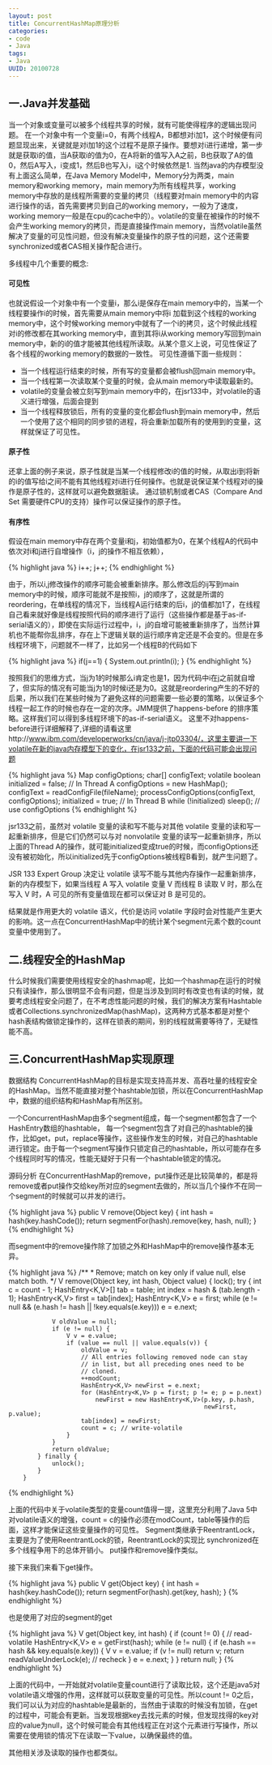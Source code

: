 ```yaml
---
layout: post
title: ConcurrentHashMap原理分析
categories:
- code
- Java
tags:
- Java
UUID: 20100728
---
```


## 一.Java并发基础

当一个对象或变量可以被多个线程共享的时候，就有可能使得程序的逻辑出现问题。
在一个对象中有一个变量i=0，有两个线程A，B都想对i加1，这个时候便有问题显现出来，关键就是对i加1的这个过程不是原子操作。要想对i进行递增，第一步就是获取i的值，当A获取i的值为0，在A将新的值写入A之前，B也获取了A的值0，然后A写入，i变成1，然后B也写入i，i这个时候依然是1.
当然java的内存模型没有上面这么简单，在Java Memory Model中，Memory分为两类，main memory和working memory，main memory为所有线程共享，working memory中存放的是线程所需要的变量的拷贝（线程要对main memory中的内容进行操作的话，首先需要拷贝到自己的working memory，一般为了速度，working memory一般是在cpu的cache中的）。volatile的变量在被操作的时候不会产生working memory的拷贝，而是直接操作main memory，当然volatile虽然解决了变量的可见性问题，但没有解决变量操作的原子性的问题，这个还需要synchronized或者CAS相关操作配合进行。

多线程中几个重要的概念:

#### 可见性

也就说假设一个对象中有一个变量i，那么i是保存在main memory中的，当某一个线程要操作i的时候，首先需要从main memory中将i 加载到这个线程的working memory中，这个时候working memory中就有了一个i的拷贝，这个时候此线程对i的修改都在其working memory中，直到其将i从working memory写回到main memory中，新的i的值才能被其他线程所读取。从某个意义上说，可见性保证了各个线程的working memory的数据的一致性。
可见性遵循下面一些规则：

* 当一个线程运行结束的时候，所有写的变量都会被flush回main memory中。
* 当一个线程第一次读取某个变量的时候，会从main memory中读取最新的。
* volatile的变量会被立刻写到main memory中的，在jsr133中，对volatile的语义进行增强，后面会提到
* 当一个线程释放锁后，所有的变量的变化都会flush到main memory中，然后一个使用了这个相同的同步锁的进程，将会重新加载所有的使用到的变量，这样就保证了可见性。

#### 原子性

还拿上面的例子来说，原子性就是当某一个线程修改i的值的时候，从取出i到将新的i的值写给i之间不能有其他线程对i进行任何操作。也就是说保证某个线程对i的操作是原子性的，这样就可以避免数据脏读。
通过锁机制或者CAS（Compare And Set 需要硬件CPU的支持）操作可以保证操作的原子性。

#### 有序性

假设在main memory中存在两个变量i和j，初始值都为0，在某个线程A的代码中依次对i和j进行自增操作（i，j的操作不相互依赖），

{% highlight java %}
i++;
j++;
{% endhighlight %}

由于，所以i,j修改操作的顺序可能会被重新排序。那么修改后的ij写到main memory中的时候，顺序可能就不是按照i，j的顺序了，这就是所谓的reordering，在单线程的情况下，当线程A运行结束的后i，j的值都加1了，在线程自己看来就好像是线程按照代码的顺序进行了运行（这些操作都是基于as-if-serial语义的），即使在实际运行过程中，i，j的自增可能被重新排序了，当然计算机也不能帮你乱排序，存在上下逻辑关联的运行顺序肯定还是不会变的。但是在多线程环境下，问题就不一样了，比如另一个线程B的代码如下

{% highlight java %}
if(j==1) {
    System.out.println(i);
}
{% endhighlight %}

按照我们的思维方式，当j为1的时候那么i肯定也是1，因为代码中i在j之前就自增了，但实际的情况有可能当j为1的时候i还是为0。这就是reordering产生的不好的后果，所以我们在某些时候为了避免这样的问题需要一些必要的策略，以保证多个线程一起工作的时候也存在一定的次序。JMM提供了happens-before 的排序策略。这样我们可以得到多线程环境下的as-if-serial语义。
这里不对happens-before进行详细解释了,详细的请看这里http://www.ibm.com/developerworks/cn/java/j-jtp03304/，这里主要讲一下volatile在新的java内存模型下的变化，在jsr133之前，下面的代码可能会出现问题

{% highlight java %}
Map configOptions;
char[] configText;
volatile boolean initialized = false;
// In Thread A
configOptions = new HashMap();
configText = readConfigFile(fileName);
processConfigOptions(configText, configOptions);
initialized = true;
// In Thread B
while (!initialized) 
  sleep();
// use configOptions
{% endhighlight %}

jsr133之前，虽然对 volatile 变量的读和写不能与对其他 volatile 变量的读和写一起重新排序，但是它们仍然可以与对 nonvolatile 变量的读写一起重新排序，所以上面的Thread A的操作，就可能initialized变成true的时候，而configOptions还没有被初始化，所以initialized先于configOptions被线程B看到，就产生问题了。

JSR 133 Expert Group 决定让 volatile 读写不能与其他内存操作一起重新排序，新的内存模型下，如果当线程 A 写入 volatile 变量 V 而线程 B 读取 V 时，那么在写入 V 时，A 可见的所有变量值现在都可以保证对 B 是可见的。

结果就是作用更大的 volatile 语义，代价是访问 volatile 字段时会对性能产生更大的影响。这一点在ConcurrentHashMap中的统计某个segment元素个数的count变量中使用到了。

## 二.线程安全的HashMap

什么时候我们需要使用线程安全的hashmap呢，比如一个hashmap在运行的时候只有读操作，那么很明显不会有问题，但是当涉及到同时有改变也有读的时候，就要考虑线程安全问题了，在不考虑性能问题的时候，我们的解决方案有Hashtable或者Collections.synchronizedMap(hashMap)，这两种方式基本都是对整个hash表结构做锁定操作的，这样在锁表的期间，别的线程就需要等待了，无疑性能不高。

## 三.ConcurrentHashMap实现原理

数据结构
ConcurrentHashMap的目标是实现支持高并发、高吞吐量的线程安全的HashMap。当然不能直接对整个hashtable加锁，所以在ConcurrentHashMap中，数据的组织结构和HashMap有所区别。

一个ConcurrentHashMap由多个segment组成，每一个segment都包含了一个HashEntry数组的hashtable，
每一个segment包含了对自己的hashtable的操作，比如get，put，replace等操作，这些操作发生的时候，对自己的hashtable进行锁定。由于每一个segment写操作只锁定自己的hashtable，所以可能存在多个线程同时写的情况，性能无疑好于只有一个hashtable锁定的情况。


源码分析
在ConcurrentHashMap的remove，put操作还是比较简单的，都是将remove或者put操作交给key所对应的segment去做的，所以当几个操作不在同一个segment的时候就可以并发的进行。

{% highlight java %}
    public V remove(Object key) {
    int hash = hash(key.hashCode());
        return segmentFor(hash).remove(key, hash, null);
    }
{% endhighlight %}

而segment中的remove操作除了加锁之外和HashMap中的remove操作基本无异。

{% highlight java %}
        /**
         * Remove; match on key only if value null, else match both.
         */
        V remove(Object key, int hash, Object value) {
            lock();
            try {
                int c = count - 1;
                HashEntry<K,V>[] tab = table;
                int index = hash & (tab.length - 1);
                HashEntry<K,V> first = tab[index];
                HashEntry<K,V> e = first;
                while (e != null && (e.hash != hash || !key.equals(e.key)))
                    e = e.next;

                V oldValue = null;
                if (e != null) {
                    V v = e.value;
                    if (value == null || value.equals(v)) {
                        oldValue = v;
                        // All entries following removed node can stay
                        // in list, but all preceding ones need to be
                        // cloned.
                        ++modCount;
                        HashEntry<K,V> newFirst = e.next;
                        for (HashEntry<K,V> p = first; p != e; p = p.next)
                            newFirst = new HashEntry<K,V>(p.key, p.hash,
                                                          newFirst, p.value);
                        tab[index] = newFirst;
                        count = c; // write-volatile
                    }
                }
                return oldValue;
            } finally {
                unlock();
            }
        }
{% endhighlight %}

上面的代码中关于volatile类型的变量count值得一提，这里充分利用了Java 5中对volatile语义的增强，count = c的操作必须在modCount，table等操作的后面，这样才能保证这些变量操作的可见性。
Segment类继承于ReentrantLock，主要是为了使用ReentrantLock的锁，ReentrantLock的实现比
synchronized在多个线程争用下的总体开销小。
put操作和remove操作类似。

接下来我们来看下get操作。

{% highlight java %}
    public V get(Object key) {
        int hash = hash(key.hashCode());
        return segmentFor(hash).get(key, hash);
    }
{% endhighlight %}

也是使用了对应的segment的get

{% highlight java %}
       V get(Object key, int hash) {
            if (count != 0) { // read-volatile
                HashEntry<K,V> e = getFirst(hash);
                while (e != null) {
                    if (e.hash == hash && key.equals(e.key)) {
                        V v = e.value;
                        if (v != null)
                            return v;
                        return readValueUnderLock(e); // recheck
                    }
                    e = e.next;
                }
            }
            return null;
        }
{% endhighlight %}

上面的代码中，一开始就对volatile变量count进行了读取比较，这个还是java5对volatile语义增强的作用，这样就可以获取变量的可见性。所以count != 0之后，我们可以认为对应的hashtable是最新的，当然由于读取的时候没有加锁，在get的过程中，可能会有更新。当发现根据key去找元素的时候，但发现找得的key对应的value为null，这个时候可能会有其他线程正在对这个元素进行写操作，所以需要在使用锁的情况下在读取一下value，以确保最终的值。

其他相关涉及读取的操作也都类似。
